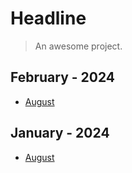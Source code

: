 # Headline

> An awesome project.

## February - 2024
* [August](page1/page.md "Page 1")

## January - 2024
* [August](page2/page.md "Page 1")